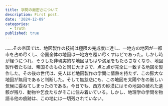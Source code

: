 ```yaml
---
title: 学問の厳密さについて
description: First post.
date: '2024-12-09'
categories:
  - truth
published: true
---
```

……その帝国では、地図製作の技術は極限の完成度に達し、一地方の地図が一都市を占め尽くし、帝国全体の地図は一地方を覆い尽くすほどであった。しかし時が経つにつれ、そうした非現実的な地図はもはや満足をもたらさなくなり、地図製作者たちは、帝国そのものと同じ大きさで、点と点が完全に一致する地図を製作した。その後の世代は、先人ほど地図製作の学問に情熱を持たず、この膨大な地図が無用であると判断した。そして無慈悲にも、この地図を太陽や冬の厳しい気候に委ねてしまったのである。今日でも、西方の砂漠にはその地図の破れた遺骸が残り、動物や乞食たちがそこに住み着いている。しかし、地理学の学問を物語る他の痕跡は、この地には一切残されていない。
